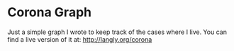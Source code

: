 # Corona Graph

Just a simple graph I wrote to keep track of the cases where I live. 
You can find a live version of it at: 
 http://langly.org/corona
